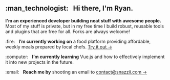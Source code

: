 <h2>:man_technologist: &nbsp; Hi there, I'm Ryan.</h2>
<p><strong>I'm an experienced developer building neat stuff with awesome people.</strong>  Most of my stuff is private, but in my free time I build robust, reusable tools and plugins that are free for all.  Forks are always welcome!</p>
<p>:fire: &nbsp; <strong>I’m currently working on</strong> a food platform providing affordable, weekly meals prepared by local chefs.  <a href="https://www.mealbrowse.com">Try it out &rarr;</a></p>
<p>:computer: &nbsp; <strong>I’m currently learning</strong> Vue.js and how to effectively implement it into new projects in the future.</p>
<p>:email: &nbsp; <strong>Reach me by</strong> shooting an email to <a href="mailto:contact@snazzii.com">contact@snazzii.com &rarr;</a></p>
